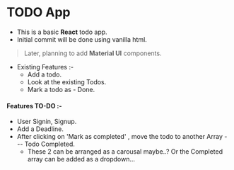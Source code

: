 
# TODO App

  

- This is a basic **React** todo app.
- Initial commit will be done using vanilla html.

> Later, planning to add **Material UI** components.

- Existing Features :-
	- Add a todo.
	- Look at the existing Todos.
	- Mark a todo as - Done.

#### Features TO-DO :-
- User Signin, Signup.
- Add a Deadline.
- After clicking on 'Mark as completed' , move the todo to another Array --- Todo Completed.
  	- These 2 can be arranged as a carousal maybe..? Or the Completed array can be
  	  added as a dropdown...
